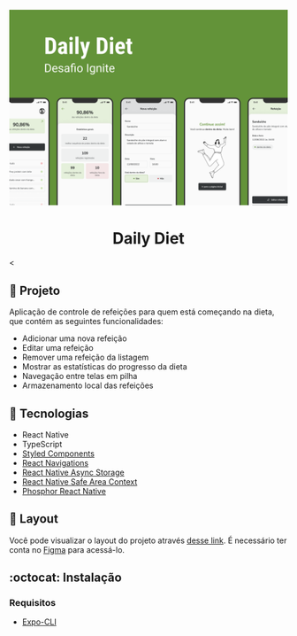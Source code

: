 <p align="center">
  <img alt="Git Explorer" src="./.github/capa.png"/>
</p>

<h1 align="center">
	Daily Diet
</h1>

<
## 🚀 Projeto

Aplicação de controle de refeições para quem está começando na dieta, que contém as seguintes funcionalidades:
- Adicionar uma nova refeição
- Editar uma refeição
- Remover uma refeição da listagem
- Mostrar as estatísticas do progresso da dieta
- Navegação entre telas em pilha
- Armazenamento local das refeições

## 🔧 Tecnologias

- React Native
- TypeScript
- [Styled Components](https://styled-components.com/)
- [React Navigations](https://reactnavigation.org/)
- [React Native Async Storage](https://react-native-async-storage.github.io/async-storage/)
- [React Native Safe Area Context](https://github.com/th3rdwave/react-native-safe-area-context)
- [Phosphor React Native](https://phosphoricons.com/)

## 🔖 Layout

Você pode visualizar o layout do projeto através [desse link](https://www.figma.com/file/JVjqTgAQ7f4cutwv4H79KV/Daily-Diet/duplicate). É necessário ter conta no [Figma](http://figma.com/) para acessá-lo.


## :octocat: Instalação

### Requisitos
- [Expo-CLI](https://docs.expo.dev/get-started/installation/)

